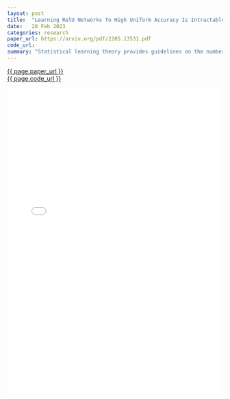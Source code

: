 ```yaml
---
layout: post
title:  "Learning RelU Networks To High Uniform Accuracy Is Intractable"
date:   28 Feb 2023
categories: research
paper_url: https://arxiv.org/pdf/2205.13531.pdf
code_url: 
summary: "Statistical learning theory provides guidelines on the number of training samples needed for achieving desired accuracy in learning problems, especially emphasizing generalization error. However, this is not always adequate, particularly in security-sensitive areas or computational sciences, where uniform accuracy across all inputs is necessary. This paper quantifies the training samples required for uniform accuracy in learning problems involving ReLU neural networks, revealing that the number of samples needed exponentially increases with the network's depth and input dimension."
---
```


<style>
.responsive-pdf-container {
    overflow: hidden;
    padding-top: 141.42%; /* 16:9 Aspect Ratio, adjust as needed */
    position: relative;
}

.responsive-pdf-container iframe {
    border: none;
    height: 100%;
    left: 0;
    position: absolute;
    top: 0;
    width: 100%;
}
</style>

<a href="{{ page.paper_url }}">{{ page.paper_url }}</a><br>
<a href="{{ page.code_url }}">{{ page.code_url }}</a>

<div class="responsive-pdf-container">
    <iframe src="{{ page.paper_url }}" style="border: none;"></iframe>
</div>